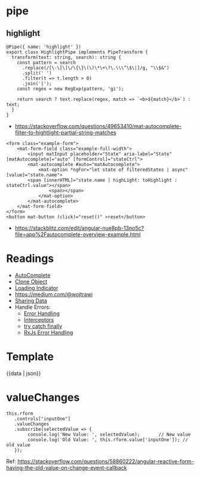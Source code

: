 # pipe
## highlight
```
@Pipe({ name: 'highlight' })
export class HighlightPipe implements PipeTransform {
  transform(text: string, search): string {
    const pattern = search
      .replace(/[\-\[\]\/\{\}\(\)\*\+\?\.\\\^\$\|]/g, "\\$&")
      .split(' ')
      .filter(t => t.length > 0)
      .join('|');
    const regex = new RegExp(pattern, 'gi');

    return search ? text.replace(regex, match => `<b>${match}</b>`) : text;
  }
}
```
* https://stackoverflow.com/questions/49653410/mat-autocomplete-filter-to-hightlight-partial-string-matches

```
<form class="example-form">
	<mat-form-field class="example-full-width">
		<input matInput placeholder="State" aria-label="State" [matAutocomplete]="auto" [formControl]="stateCtrl">
		<mat-autocomplete #auto="matAutocomplete">
			<mat-option *ngFor="let state of filteredStates | async" [value]="state.name">
        <span [innerHTML]="state.name | highLight: toHighlight : stateCtrl.value"></span>
				<span></span>
			</mat-option>
		</mat-autocomplete>
	</mat-form-field>
</form>
<button mat-button (click)="reset()" >reset</button>
```

* https://stackblitz.com/edit/angular-nue8pb-13no5c?file=app%2Fautocomplete-overview-example.html

# Readings
* [AutoComplete](https://itnext.io/using-angular-6-material-auto-complete-with-async-data-6d89501c4b79)
* [Clone Object](https://medium.com/better-programming/3-ways-to-clone-objects-in-javascript-f752d148054d)
* [Loading Indicator](https://medium.com/angular-in-depth/angular-show-loading-indicator-when-obs-async-is-not-yet-resolved-9d8e5497dd8)
* https://medium.com/@wojtrawi
* [Sharing Data](https://www.intersysconsulting.com/blog/angular-components/)
* Handle Errors:
  * [Error Handling](https://pusher.com/tutorials/error-handling-angular-part-2)
  * [Interceptors](https://www.digitalocean.com/community/tutorials/how-to-use-angular-interceptors-to-manage-http-requests-and-error-handling)
  * [try catch finally](https://joefallon.net/2018/09/typescript-try-catch-finally-and-custom-errors/)
  * [RxJs Error Handling](https://blog.angular-university.io/rxjs-error-handling/)

# Template
{{data | json}}

# valueChanges
```
this.rform
   .controls["inputOne"]
   .valueChanges
   .subscribe(selectedValue => {
        console.log('New Value: ', selectedValue);       // New value
        console.log('Old Value: ', this.rform.value['inputOne']); // old value
   });
```   
Ref: https://stackoverflow.com/questions/58860222/angular-reactive-form-having-the-old-value-on-change-event-callback
